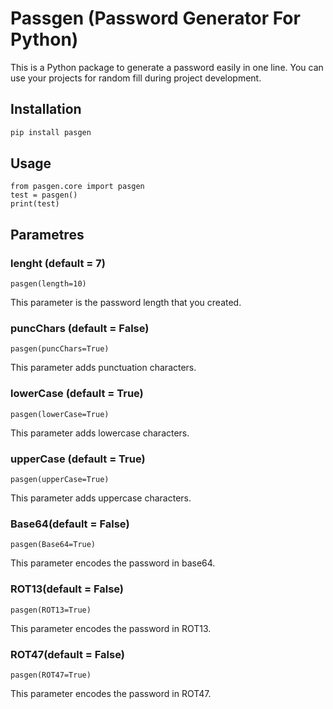 # Passgen (Password Generator For Python)

This is a Python package to generate a password easily in one line. You can use your projects for random fill during project development. 

## Installation
```bash  
pip install pasgen
```

## Usage 
```python3 
from pasgen.core import pasgen
test = pasgen()
print(test)
```
## Parametres

### lenght (default = 7)
```python3
pasgen(length=10)
```
This parameter is the password length that you created.

### puncChars (default = False)
```python3
pasgen(puncChars=True)
```
This parameter adds punctuation characters.

### lowerCase (default = True)
```python3
pasgen(lowerCase=True)
```
This parameter adds lowercase characters.

### upperCase (default = True)
```python3
pasgen(upperCase=True)
```
This parameter adds uppercase characters.

### Base64(default = False)
```python3
pasgen(Base64=True)
```
This parameter encodes the password in base64.

### ROT13(default = False)
```python3
pasgen(ROT13=True)
```
This parameter encodes the password in ROT13.

### ROT47(default = False)
```python3
pasgen(ROT47=True)
```
This parameter encodes the password in ROT47.